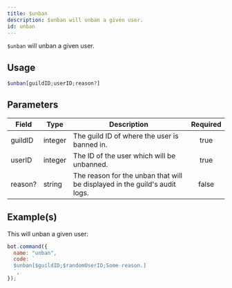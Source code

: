 ```yaml
---
title: $unban
description: $unban will unban a given user.
id: unban
---
```


`$unban` will unban a given user.

## Usage

```php
$unban[guildID;userID;reason?]
```

## Parameters

| Field   | Type    | Description                                                                | Required |
| ------- | ------- | -------------------------------------------------------------------------- | :------: |
| guildID | integer | The guild ID of where the user is banned in.                               |   true   |
| userID  | integer | The ID of the user which will be unbanned.                                 |   true   |
| reason? | string  | The reason for the unban that will be displayed in the guild's audit logs. |  false   |

## Example(s)

This will unban a given user:

```javascript
bot.command({
  name: "unban",
  code: `
  $unban[$guildID;$randomUserID;Some reason.]
  `,
});
```
